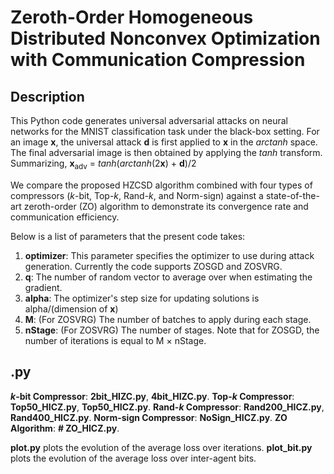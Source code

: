 # Zeroth-Order Homogeneous Distributed Nonconvex Optimization with Communication Compression


## Description
This Python code generates universal adversarial attacks on neural networks for the MNIST classification task under the black-box setting. For an image **x**, the universal attack **d** is first applied to **x** in the *arctanh* space. The final adversarial image is then obtained by applying the *tanh* transform. Summarizing, **x**<sub>adv</sub> = *tanh*(*arctanh*(2**x**) + **d**)/2

We compare the proposed HZCSD algorithm combined with four types of compressors ($k$-bit, Top-$k$, Rand-$k$, and Norm-sign) against a state-of-the-art zeroth-order (ZO) algorithm to demonstrate its convergence rate and communication efficiency.

Below is a list of parameters that the present code takes:
1. **optimizer**: This parameter specifies the optimizer to use during attack generation. Currently the code supports ZOSGD and ZOSVRG.
2. **q**: The number of random vector to average over when estimating the gradient.
3. **alpha**: The optimizer's step size for updating solutions is alpha/(dimension of **x**)
4. **M**: (For ZOSVRG) The number of batches to apply during each stage.
5. **nStage**: (For ZOSVRG) The number of stages. Note that for ZOSGD, the number of iterations is equal to M × nStage.

## .py
**$k$-bit Compressor**: **2bit_HIZC.py**, **4bit_HIZC.py**.
**Top-$k$ Compressor**: **Top50_HICZ.py**, **Top50_HICZ.py**.
**Rand-$k$ Compressor**: **Rand200_HICZ.py**, **Rand400_HICZ.py**.
**Norm-sign Compressor**: **NoSign_HICZ.py**.
**ZO Algorithm**: **# ZO_HICZ.py**.

**plot.py** plots the evolution of the average loss over iterations.
**plot_bit.py** plots the evolution of the average loss over inter-agent bits.




